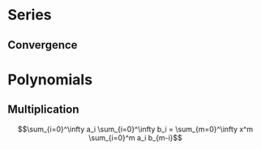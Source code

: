 # Series

## Convergence

# Polynomials

## Multiplication

$$\sum_{i=0}^\infty a_i \sum_{i=0}^\infty b_i = \sum_{m=0}^\infty x^m \sum_{i=0}^m a_i b_{m-i}$$